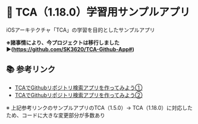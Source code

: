 # 📱 TCA（1.18.0）学習用サンプルアプリ

iOSアーキテクチャ「TCA」の学習を目的としたサンプルアプリ

**※諸事情により、今プロジェクトは移行しました▶︎(https://github.com/SK3620/TCA-Github-App#)**

## 📚 参考リンク

- [TCAでGithubリポジトリ検索アプリを作ってみよう①](https://qiita.com/takehilo/items/814319d4666fef402a41)
- [TCAでGithubリポジトリ検索アプリを作ってみよう②](https://qiita.com/takehilo/items/c56fbfc92b462bc61b30)

※ 上記参考リンクのサンプルアプリのTCA（1.5.0）→ TCA（1.18.0）に対応したため、コードに大きな変更部分が多数あり

